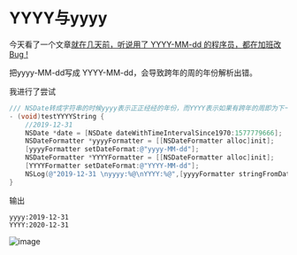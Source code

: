 # YYYY与yyyy

今天看了一个文章[就在几天前，听说用了 YYYY-MM-dd 的程序员，都在加班改 Bug !](https://mp.weixin.qq.com/s?__biz=MzAxMTI4MTkwNQ==&mid=2650829714&idx=1&sn=40fd86a62b55059aff4bc9c09db36608&chksm=80b7a70cb7c02e1a32e6206efebb31d4f008c3fb1a777c376a006ed86b7ee7249951a9d12e42&mpshare=1&scene=1&srcid=&sharer_sharetime=1579018234912&sharer_shareid=e8873157136b90f0eab5535a82650fb6&rd2werd=1#wechat_redirect)

把yyyy-MM-dd写成 YYYY-MM-dd，会导致跨年的周的年份解析出错。

我进行了尝试

```objective-c
/// NSDate转成字符串的时候yyyy表示正正经经的年份，而YYYY表示如果有跨年的周即为下一年。
- (void)testYYYYString {
    //2019-12-31
    NSDate *date = [NSDate dateWithTimeIntervalSince1970:1577779666];
    NSDateFormatter *yyyyFormatter = [[NSDateFormatter alloc]init];
    [yyyyFormatter setDateFormat:@"yyyy-MM-dd"];
    NSDateFormatter *YYYYFormatter = [[NSDateFormatter alloc]init];
    [YYYYFormatter setDateFormat:@"YYYY-MM-dd"];
    NSLog(@"2019-12-31 \nyyyy:%@\nYYYY:%@",[yyyyFormatter stringFromDate:date],[YYYYFormatter stringFromDate:date]);
}
```

输出

```
yyyy:2019-12-31
YYYY:2020-12-31
```

![image](http://mmbiz.qpic.cn/mmbiz_png/FjoD2pNz8FHoMlJ3DsOEnwicqvb5sXibyI8aeZDdDoHymiclg929icm9SFvdwMxywiaRTyCa927VDUqficNmKqdU3xDg/640?wx_fmt=png&wxfrom=5&wx_lazy=1&wx_co=1)